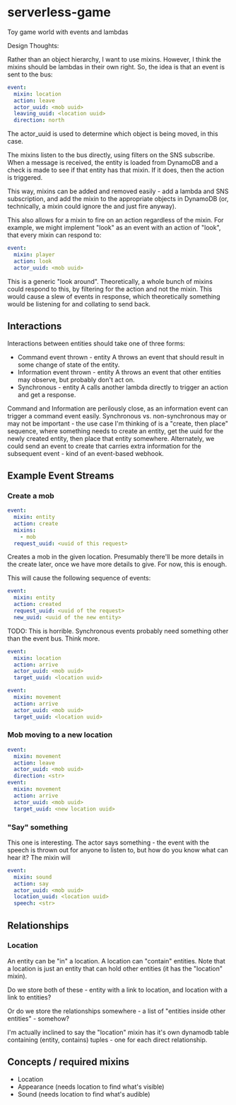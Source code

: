 # serverless-game

Toy game world with events and lambdas

Design Thoughts:

Rather than an object hierarchy, I want to use mixins. However, I think the
mixins should be lambdas in their own right. So, the idea is that an event
is sent to the bus:

```yaml
event:
  mixin: location
  action: leave
  actor_uuid: <mob uuid>
  leaving_uuid: <location uuid>
  direction: north
```

The actor_uuid is used to determine which object is being moved, in this case.

The mixins listen to the bus directly, using filters on the SNS subscribe.
When a message is received, the entity is loaded from DynamoDB and a check
is made to see if that entity has that mixin. If it does, then the action
is triggered.

This way, mixins can be added and removed easily - add a lambda and SNS
subscription, and add the mixin to the appropriate objects in DynamoDB
(or, technically, a mixin could ignore the and just fire anyway).

This also allows for a mixin to fire on an action regardless of the mixin.
For example, we might implement "look" as an event with an action of "look",
that every mixin can respond to:

```yaml
event:
  mixin: player
  action: look
  actor_uuid: <mob uuid>
```

This is a generic "look around". Theoretically, a whole bunch of mixins could
respond to this, by filtering for the action and not the mixin. This would
cause a slew of events in response, which theoretically something would be
listening for and collating to send back.

## Interactions

Interactions between entities should take one of three forms:

* Command event thrown - entity A throws an event that should result in
  some change of state of the entity.
* Information event thrown - entity A throws an event that other entities
  may observe, but probably don't act on.
* Synchronous - entity A calls another lambda directly to trigger an action
  and get a response.

Command and Information are perilously close, as an information event can
trigger a command event easily. Synchronous vs. non-synchronous may or may not
be important - the use case I'm thinking of is a "create, then place" sequence,
where something needs to create an entity, get the uuid for the newly created
entity, then place that entity somewhere. Alternately, we could send an event
to create that carries extra information for the subsequent event - kind of an
event-based webhook.

## Example Event Streams

### Create a mob

```yaml
event:
  mixin: entity
  action: create
  mixins:
    - mob
  request_uuid: <uuid of this request>
```

Creates a mob in the given location. Presumably there'll be more details in
the create later, once we have more details to give. For now, this is enough.

This will cause the following sequence of events:

```yaml
event:
  mixin: entity
  action: created
  request_uuid: <uuid of the request>
  new_uuid: <uuid of the new entity>
```

TODO: This is horrible. Synchronous events probably need something other than
the event bus. Think more.

```yaml
event:
  mixin: location
  action: arrive
  actor_uuid: <mob uuid>
  target_uuid: <location uuid>
```

```yaml
event:
  mixin: movement
  action: arrive
  actor_uuid: <mob uuid>
  target_uuid: <location uuid>
```

### Mob moving to a new location

```yaml
event:
  mixin: movement
  action: leave
  actor_uuid: <mob uuid>
  direction: <str>
event:
  mixin: movement
  action: arrive
  actor_uuid: <mob uuid>
  target_uuid: <new location uuid>
```

### "Say" something

This one is interesting. The actor says something - the event with the speech
is thrown out for anyone to listen to, but how do you know what can hear it?
The mixin will

```yaml
event:
  mixin: sound
  action: say
  actor_uuid: <mob uuid>
  location_uuid: <location uuid>
  speech: <str>
```

## Relationships

### Location

An entity can be "in" a location. A location can "contain" entities. Note that
a location is just an entity that can hold other entities (it has the "location"
mixin).

Do we store both of these - entity with a link to location, and location with
a link to entities?

Or do we store the relationships somewhere - a list of "entities inside other
entities" - somehow?

I'm actually inclined to say the "location" mixin has it's own dynamodb table
containing (entity, contains) tuples - one for each direct relationship.

## Concepts / required mixins

* Location
* Appearance (needs location to find what's visible)
* Sound (needs location to find what's audible)